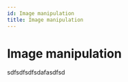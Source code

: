 ```yaml
---
id: Image manipulation
title: Image manipulation
---
```


# Image manipulation

sdfsdfsdfsdafasdfsd